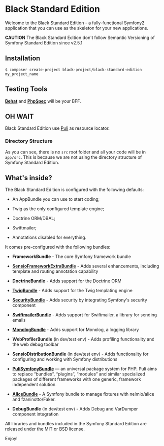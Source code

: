 Black Standard Edition
========================

Welcome to the Black Standard Edition - a fully-functional Symfony2
application that you can use as the skeleton for your new applications.

__CAUTION__ The Black Standard Edition don't follow Semantic Versioning 
of Symfony Standard Edition since v2.5.1

Installation
---------------

```
$ composer create-project black-project/black-standard-edition my_project_name
```

Testing Tools
----------------

[**Behat**][22] and [**PhpSpec**][24] will be your BFF.

OH WAIT
----------

Black Standard Edition use [Puli][2] as resource locator.

### Directory Structure

As you can see, there is no `src` root folder and all your code will be in `app/src`.
This is because we are not using the directory structure of Symfony Standard Edition.

What's inside?
--------------

The Black Standard Edition is configured with the following defaults:

  * An AppBundle you can use to start coding;

  * Twig as the only configured template engine;

  * Doctrine ORM/DBAL;

  * Swiftmailer;

  * Annotations disabled for everything.

It comes pre-configured with the following bundles:

  * **FrameworkBundle** - The core Symfony framework bundle

  * [**SensioFrameworkExtraBundle**][6] - Adds several enhancements, including
    template and routing annotation capability

  * [**DoctrineBundle**][7] - Adds support for the Doctrine ORM

  * [**TwigBundle**][8] - Adds support for the Twig templating engine

  * [**SecurityBundle**][9] - Adds security by integrating Symfony's security
    component

  * [**SwiftmailerBundle**][10] - Adds support for Swiftmailer, a library for
    sending emails

  * [**MonologBundle**][11] - Adds support for Monolog, a logging library

  * **WebProfilerBundle** (in dev/test env) - Adds profiling functionality and
    the web debug toolbar

  * **SensioDistributionBundle** (in dev/test env) - Adds functionality for
    configuring and working with Symfony distributions
    
  * [**PuliSymfonyBundle**][12] — an universal package system for PHP. Puli aims 
    to replace “bundles”, “plugins”, “modules” and similar specialized packages of
    different frameworks with one generic, framework independent solution.
    
  * [**AliceBundle**][14] - A Symfony bundle to manage fixtures with nelmio/alice 
    and fzaninotto/Faker.

  * **DebugBundle** (in dev/test env) - Adds Debug and VarDumper component
    integration

All libraries and bundles included in the Symfony Standard Edition are
released under the MIT or BSD license.

Enjoy!

[1]:  https://symfony.com/doc/3.2/setup.html
[2]:  http://docs.puli.io/en/latest/repository/introduction.html
[6]:  https://symfony.com/doc/current/bundles/SensioFrameworkExtraBundle/index.html
[7]:  https://symfony.com/doc/3.2/book/doctrine.html
[8]:  https://symfony.com/doc/3.2/book/templating.html
[9]:  https://symfony.com/doc/3.2/book/security.html
[10]: https://symfony.com/doc/3.2/cookbook/email.html
[11]: https://symfony.com/doc/3.2/cookbook/logging/monolog.html
[12]: http://docs.puli.io/en/latest/extensions/symfony-bundle.html
[14]: https://github.com/hautelook/AliceBundle#alicebundle
[22]: http://behat.org/
[24]: http://phpspec.net/
